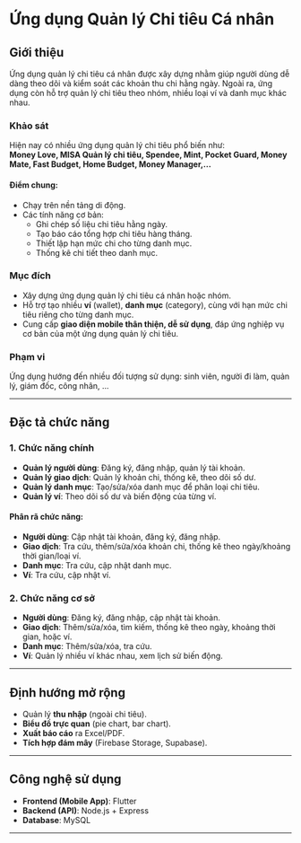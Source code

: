 # Ứng dụng Quản lý Chi tiêu Cá nhân

## Giới thiệu
Ứng dụng quản lý chi tiêu cá nhân được xây dựng nhằm giúp người dùng dễ dàng theo dõi và kiểm soát các khoản thu chi hằng ngày. Ngoài ra, ứng dụng còn hỗ trợ quản lý chi tiêu theo nhóm, nhiều loại ví và danh mục khác nhau.

### Khảo sát
Hiện nay có nhiều ứng dụng quản lý chi tiêu phổ biến như:  
**Money Love, MISA Quản lý chi tiêu, Spendee, Mint, Pocket Guard, Money Mate, Fast Budget, Home Budget, Money Manager,…**

#### Điểm chung:
- Chạy trên nền tảng di động.  
- Các tính năng cơ bản:
  - Ghi chép số liệu chi tiêu hằng ngày.  
  - Tạo báo cáo tổng hợp chi tiêu hàng tháng.  
  - Thiết lập hạn mức chi cho từng danh mục.  
  - Thống kê chi tiết theo danh mục.  

### Mục đích
- Xây dựng ứng dụng quản lý chi tiêu cá nhân hoặc nhóm.  
- Hỗ trợ tạo nhiều **ví** (wallet), **danh mục** (category), cùng với hạn mức chi tiêu riêng cho từng danh mục.  
- Cung cấp **giao diện mobile thân thiện, dễ sử dụng**, đáp ứng nghiệp vụ cơ bản của một ứng dụng quản lý chi tiêu.  

### Phạm vi
Ứng dụng hướng đến nhiều đối tượng sử dụng: sinh viên, người đi làm, quản lý, giám đốc, công nhân, …  

---

## Đặc tả chức năng

### 1. Chức năng chính
- **Quản lý người dùng**: Đăng ký, đăng nhập, quản lý tài khoản.  
- **Quản lý giao dịch**: Quản lý khoản chi, thống kê, theo dõi số dư.  
- **Quản lý danh mục**: Tạo/sửa/xóa danh mục để phân loại chi tiêu.  
- **Quản lý ví**: Theo dõi số dư và biến động của từng ví.  

#### Phân rã chức năng:
- **Người dùng**: Cập nhật tài khoản, đăng ký, đăng nhập.  
- **Giao dịch**: Tra cứu, thêm/sửa/xóa khoản chi, thống kê theo ngày/khoảng thời gian/loại ví.  
- **Danh mục**: Tra cứu, cập nhật danh mục.  
- **Ví**: Tra cứu, cập nhật ví.  

### 2. Chức năng cơ sở
- **Người dùng**: Đăng ký, đăng nhập, cập nhật tài khoản.  
- **Giao dịch**: Thêm/sửa/xóa, tìm kiếm, thống kê theo ngày, khoảng thời gian, hoặc ví.  
- **Danh mục**: Thêm/sửa/xóa, tra cứu.  
- **Ví**: Quản lý nhiều ví khác nhau, xem lịch sử biến động.  

---

## Định hướng mở rộng
- Quản lý **thu nhập** (ngoài chi tiêu).  
- **Biểu đồ trực quan** (pie chart, bar chart).  
- **Xuất báo cáo** ra Excel/PDF.  
- **Tích hợp đám mây** (Firebase Storage, Supabase).  

---

## Công nghệ sử dụng
- **Frontend (Mobile App)**: Flutter  
- **Backend (API)**: Node.js + Express  
- **Database**: MySQL  

---
